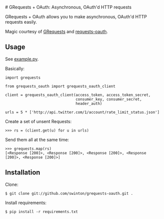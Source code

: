 # GRequests + OAuth: Asynchronous, OAuth'd HTTP requests

GRequests + OAuth allows you to make asynchronous, OAuth'd HTTP requests easily.

Magic courtesy of [GRequests](https://github.com/kennethreitz/grequests) and [requests-oauth](https://github.com/maraujop/requests-oauth).

## Usage

See [example.py](https://github.com/swinton/grequests-oauth/blob/master/example.py).

Basically:

    import grequests

    from grequests_oauth import grequests_oauth_client

    client = grequests_oauth_client(access_token, access_token_secret, 
                                    consumer_key, consumer_secret, 
                                    header_auth)

    urls = 5 * ['http://api.twitter.com/1/account/rate_limit_status.json']

Create a set of unsent Requests:

    >>> rs = (client.get(u) for u in urls)

Send them all at the same time:

    >>> grequests.map(rs)
    [<Response [200]>, <Response [200]>, <Response [200]>, <Response [200]>, <Response [200]>]

## Installation

Clone:

    $ git clone git://github.com/swinton/grequests-oauth.git .

Install requirements:

    $ pip install -r requirements.txt


